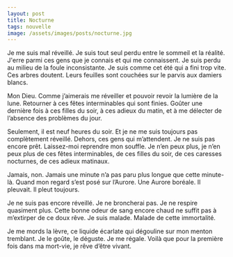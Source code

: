 ```yaml
---
layout: post
title: Nocturne
tags: nouvelle
image: /assets/images/posts/nocturne.jpg
---
```


Je me suis mal réveillé. Je suis tout seul perdu entre le sommeil et la réalité. J'erre parmi ces gens que je connais et qui me connaissent. Je suis perdu au milieu de la foule inconsistante. Je suis comme cet été qui a fini trop vite. Ces arbres doutent. Leurs feuilles sont couchées sur le parvis aux damiers blancs. 

<!--more-->

Mon Dieu. Comme j’aimerais me réveiller et pouvoir revoir la lumière de la lune. Retourner à ces fêtes interminables qui sont finies. Goûter une dernière fois à ces filles du soir, à ces adieux du matin, et à me délecter de l’absence des problèmes du jour.

Seulement, il est neuf heures du soir. Et je ne me suis toujours pas complètement réveillé. Dehors, ces gens qui m’attendent. Je ne suis pas encore prêt. Laissez-moi reprendre mon souffle. Je n’en peux plus, je n’en peux plus de ces fêtes interminables, de ces filles du soir, de ces caresses nocturnes, de ces adieux matinaux.

Jamais, non. Jamais une minute n’a pas paru plus longue que cette minute-là. Quand mon regard s’est posé sur l’Aurore. Une Aurore boréale. Il pleuvait. Il pleut toujours.

Je ne suis pas encore réveillé. Je ne broncherai pas. Je ne respire quasiment plus. Cette bonne odeur de sang encore chaud ne suffit pas à m’extirper de ce doux rêve. Je suis malade. Malade de cette immortalité.

Je me mords la lèvre, ce liquide écarlate qui dégouline sur mon menton tremblant. Je le goûte, le déguste. Je me régale. Voilà que pour la première fois dans ma mort-vie, je rêve d’être vivant.
